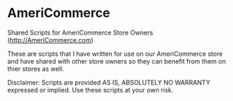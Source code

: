 # AmeriCommerce
Shared Scripts for AmeriCommerce Store Owners (http://AmeriCommerce.com)

These are scripts that I have written for use on our AmeriCommerce store and have shared with other store owners so they can benefit from them on thier stores as well.

Disclaimer:
Scripts are provided AS IS, ABSOLUTELY NO WARRANTY expressed or implied. Use these scripts at your own risk.

